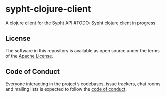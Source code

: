 # sypht-clojure-client
A clojure client for the Sypht API
#TODO: Sypht clojure client in progress

## License
The software in this repository is available as open source under the terms of the [Apache License](https://github.com/sypht-team/sypht-clojure-client/blob/master/LICENSE).

## Code of Conduct
Everyone interacting in the project’s codebases, issue trackers, chat rooms and mailing lists is expected to follow the [code of conduct](https://github.com/sypht-team/sypht-clojure-client/blob/master/CODE_OF_CONDUCT.md).
